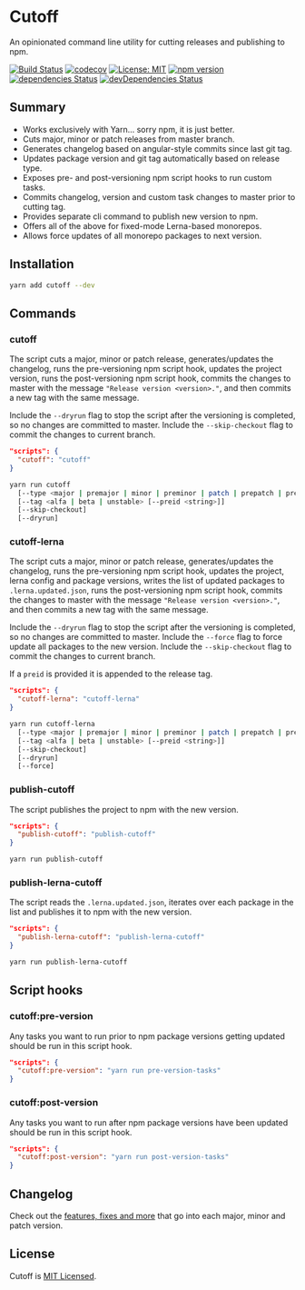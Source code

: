 # Cutoff

An opinionated command line utility for cutting releases and publishing to npm.

[![Build Status](https://travis-ci.org/bad-batch/cutoff.svg?branch=master)](https://travis-ci.org/bad-batch/cutoff)
[![codecov](https://codecov.io/gh/bad-batch/cutoff/branch/master/graph/badge.svg)](https://codecov.io/gh/bad-batch/cutoff)
[![License: MIT](https://img.shields.io/badge/License-MIT-yellow.svg)](LICENSE)
[![npm version](https://badge.fury.io/js/cutoff.svg)](https://badge.fury.io/js/cutoff)
[![dependencies Status](https://david-dm.org/bad-batch/cutoff/status.svg)](https://david-dm.org/bad-batch/cutoff)
[![devDependencies Status](https://david-dm.org/bad-batch/cutoff/dev-status.svg)](https://david-dm.org/bad-batch/cutoff?type=dev)

## Summary

* Works exclusively with Yarn... sorry npm, it is just better.
* Cuts major, minor or patch releases from master branch.
* Generates changelog based on angular-style commits since last git tag.
* Updates package version and git tag automatically based on release type.
* Exposes pre- and post-versioning npm script hooks to run custom tasks.
* Commits changelog, version and custom task changes to master prior to cutting tag.
* Provides separate cli command to publish new version to npm.
* Offers all of the above for fixed-mode Lerna-based monorepos.
* Allows force updates of all monorepo packages to next version.

## Installation

```bash
yarn add cutoff --dev
```

## Commands

### cutoff

The script cuts a major, minor or patch release, generates/updates the changelog, runs the pre-versioning
npm script hook, updates the project version, runs the post-versioning npm script hook, commits the changes to master
with the message `"Release version <version>."`, and then commits a new tag with the same message.

Include the `--dryrun` flag to stop the script after the versioning is completed, so no changes are
committed to master. Include the `--skip-checkout` flag to commit the changes to current branch.

```json
"scripts": {
  "cutoff": "cutoff"
}
```

```bash
yarn run cutoff
  [--type <major | premajor | minor | preminor | patch | prepatch | prerelease>]
  [--tag <alfa | beta | unstable> [--preid <string>]]
  [--skip-checkout]
  [--dryrun]
```

### cutoff-lerna

The script cuts a major, minor or patch release, generates/updates the changelog, runs the pre-versioning npm script
hook, updates the project, lerna config and package versions, writes the list of updated packages to
`.lerna.updated.json`, runs the post-versioning npm script hook, commits the changes to master with the message
`"Release version <version>."`, and then commits a new tag with the same message.

Include the `--dryrun` flag to stop the script after the versioning is completed, so no changes are
committed to master. Include the `--force` flag to force update all packages to the new version. Include the
`--skip-checkout` flag to commit the changes to current branch.

If a `preid` is provided it is appended to the release tag.

```json
"scripts": {
  "cutoff-lerna": "cutoff-lerna"
}
```

```bash
yarn run cutoff-lerna
  [--type <major | premajor | minor | preminor | patch | prepatch | prerelease>]
  [--tag <alfa | beta | unstable> [--preid <string>]]
  [--skip-checkout]
  [--dryrun]
  [--force]
```

### publish-cutoff

The script publishes the project to npm with the new version.

```json
"scripts": {
  "publish-cutoff": "publish-cutoff"
}
```

```bash
yarn run publish-cutoff
```

### publish-lerna-cutoff

The script reads the `.lerna.updated.json`, iterates over each package in the list and publishes it to npm with the
new version.

```json
"scripts": {
  "publish-lerna-cutoff": "publish-lerna-cutoff"
}
```

```bash
yarn run publish-lerna-cutoff
```

## Script hooks

### cutoff:pre-version

Any tasks you want to run prior to npm package versions getting updated should be run in this script hook.

```json
"scripts": {
  "cutoff:pre-version": "yarn run pre-version-tasks"
}
```

### cutoff:post-version

Any tasks you want to run after npm package versions have been updated should be run in this script hook.

```json
"scripts": {
  "cutoff:post-version": "yarn run post-version-tasks"
}
```

## Changelog

Check out the [features, fixes and more](CHANGELOG.md) that go into each major, minor and patch version.

## License

Cutoff is [MIT Licensed](LICENSE).
